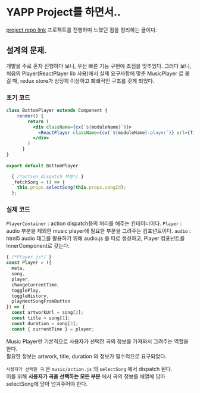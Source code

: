 # YAPP Project를 하면서.. 
[project repo link](https://github.com/YAPP13-4/semi-basement)
프로젝트를 진행하며 느꼈던 점을 정리하는 글이다. 

## 설계의 문제. 
개발을 주로 혼자 진행하다 보니, 우선 빠른 기능 구현에 초점을 맞추었다. 
그러다 보니, 처음의 Player(ReactPlayer lib 사용)에서 실제 요구사항에 맞춘 MusicPlayer 로 옮길 때, redux store가 상당히 이상하고 폐쇄적인 구조를 갖게 되었다.

### 초기 코드 

```jsx
class BottomPlayer extends Component {
    render() {
        return (
          <div className={cx(`${moduleName}`)}>
            <ReactPlayer className={cx(`${moduleName}-player`)} url={first} controls={true}/>
          </div>
        )
      }
}
    
export default BottomPlayer
```

```jsx
  { /*action dispatch 부분*/ }
  _fetchSong = () => {
    this.props.selectSong(this.props.songId);
  };
```
### 실제 코드 
`PlayerContainer` : action dispatch등의 처리를 해주는 컨테이너이다. 
`Player` : audio 부분을 제외한 music player에 필요한 부분을 그려주는 컴포넌트이다.
`audio` : html5 audio 태그를 활용하기 위해 audio.js 를 따로 생성하고, Player 컴포넌트를 InnerComponent로 갖는다. 

```jsx
{ /*Player.js*/ }
const Player = ({
  meta,
  song,
  player,
  changeCurrentTime,
  togglePlay,
  toggleHistory,
  playNextSongFromButton
}) => {
  const artworkUrl = song[2];
  const title = song[1];
  const duration = song[3];
  const { currentTime } = player;
```
Music Player란 기본적으로 사용자가 선택한 곡의 정보를 가져와서 그려주는 역할을 한다.  
필요한 정보는 artwork, title, duration 의 정보가 필수적으로 요구되었다.  

`사용자가 선택한 곡` 은 `music/action.js` 의 `selectSong` 에서 dispatch 된다.  
이를 위해 **사용자가 곡을 선택하는 모든 부분** 에서 곡의 정보를 배열에 담아 selectSong에 담아 넘겨주어야 한다. 

